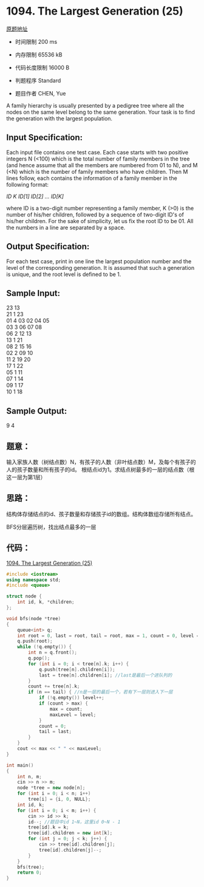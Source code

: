 ﻿# 1094. The Largest Generation (25)

[原题地址](https://www.patest.cn/contests/pat-a-practise/1094)

* 时间限制 200 ms

* 内存限制 65536 kB

* 代码长度限制 16000 B

* 判题程序 Standard 

* 题目作者 CHEN, Yue



A family hierarchy is usually presented by a pedigree tree where all the nodes on the same level 
belong to the same generation. Your task is to find the generation with the largest population.



## Input Specification: 

Each input file contains one test case. Each case starts with two positive integers N (<100) which 
is the total number of family members in the tree (and hence assume that all the members are numbered 
from 01 to N), and M (<N) which is the number of family members who have children. Then M lines follow, 
each contains the information of a family member in the following format:

*ID K ID[1] ID[2] ... ID[K]*

where ID is a two-digit number representing a family member, K (>0) is the number of his/her children, 
followed by a sequence of two-digit ID's of his/her children. For the sake of simplicity, let us fix 
the root ID to be 01. All the numbers in a line are separated by a space.



## Output Specification: 

For each test case, print in one line the largest population number and the level of the corresponding 
generation. It is assumed that such a generation is unique, and the root level is defined to be 1. 



## Sample Input:

23 13  
21 1 23  
01 4 03 02 04 05  
03 3 06 07 08  
06 2 12 13  
13 1 21  
08 2 15 16  
02 2 09 10  
11 2 19 20  
17 1 22  
05 1 11  
07 1 14  
09 1 17  
10 1 18  

## Sample Output:

9 4  



## 题意：

输入家族人数（树结点数）N，有孩子的人数（非叶结点数）M，及每个有孩子的人的孩子数量和所有孩子的id。
根结点id为1。求结点树最多的一层的结点数（根这一层为第1层）


## 思路：

结构体存储结点的id、孩子数量和存储孩子id的数组。结构体数组存储所有结点。

BFS分层遍历树，找出结点最多的一层


## 代码：

[1094. The Largest Generation (25)](https://github.com/jerrykcode/PAT-Practise/blob/master/PAT%20Advanced%20Level%20Practise/1094.%20The%20Largest%20Generation%20(25)/1094.%20The%20Largest%20Generation%20(25).cpp)

```cpp
#include <iostream>
using namespace std;
#include <queue>

struct node {
	int id, k, *children;
};

void bfs(node *tree)
{
	queue<int> q;
	int root = 0, last = root, tail = root, max = 1, count = 0, level = 1, maxLevel = 1;
	q.push(root);
	while (!q.empty()) {
		int n = q.front();
		q.pop();
		for (int i = 0; i < tree[n].k; i++) {
			q.push(tree[n].children[i]);
			last = tree[n].children[i]; //last是最后一个进队列的
		}
		count += tree[n].k; 
		if (n == tail) { //n是一层的最后一个，若有下一层则进入下一层
			if (!q.empty()) level++;
			if (count > max) {
				max = count;
				maxLevel = level;
			}
			count = 0;
			tail = last;
		}
	}
	cout << max << " " << maxLevel;
}

int main()
{
	int n, m;
	cin >> n >> m;
	node *tree = new node[n];
	for (int i = 0; i < n; i++)
		tree[i] = {i, 0, NULL};
	int id, k;
	for (int i = 0; i < m; i++) {
		cin >> id >> k;
		id--; //题目中id 1~N，这里id 0~N - 1
		tree[id].k = k;
		tree[id].children = new int[k];
		for (int j = 0; j < k; j++) {
			cin >> tree[id].children[j];
			tree[id].children[j]--;
		}
	}
	bfs(tree);
    return 0;
}
```